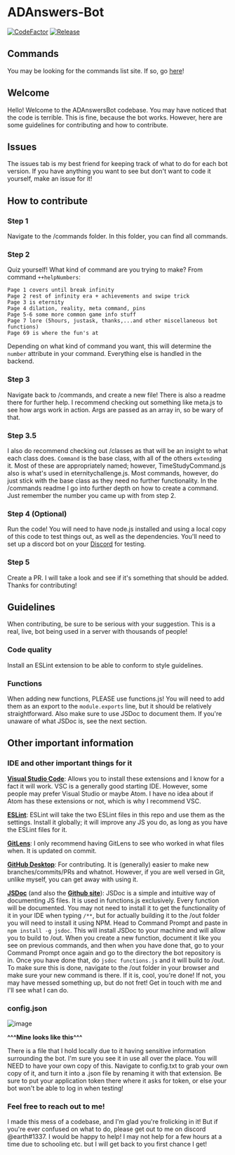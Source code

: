 # ADAnswers-Bot

[![CodeFactor](https://www.codefactor.io/repository/github/earthernsence/adanswers-bot/badge)](https://www.codefactor.io/repository/github/earthernsence/adanswers-bot)
[![Release](https://img.shields.io/github/v/release/earthernsence/ADAnswers-Bot?label=Release&color=brightgreen&cacheSeconds=3600)](https://github.com/earthernsence/ADAnswers-Bot/releases/latest)
## Commands
You may be looking for the commands list site. If so, go [here](https://earthernsence.github.io/ADAnswers-Bot/docs/)!
## Welcome
Hello! Welcome to the ADAnswersBot codebase. You may have noticed that the code is terrible. This is fine, because the bot works. However, here are some guidelines for contributing and how to contribute.

## Issues
The issues tab is my best friend for keeping track of what to do for each bot version. If you have anything you want to see but don't want to code it yourself, make an issue for it!

## How to contribute
### Step 1
Navigate to the /commands folder. In this folder, you can find all commands. 
### Step 2
Quiz yourself! What kind of command are you trying to make? From command `++helpNumbers`:
```
Page 1 covers until break infinity
Page 2 rest of infinity era + achievements and swipe trick
Page 3 is eternity
Page 4 dilation, reality, meta command, pins
Page 5-6 some more common game info stuff
Page 7 lore (5hours, justask, thanks,...and other miscellaneous bot functions)
Page 69 is where the fun's at
```
Depending on what kind of command you want, this will determine the `number` attribute in your command. Everything else is handled in the backend. 
### Step 3
Navigate back to /commands, and create a new file! There is also a readme there for further help. I recommend checking out something like meta.js to see how args work in action. Args are passed as an array in, so be wary of that.

### Step 3.5
I also do recommend checking out /classes as that will be an insight to what each class does. `Command` is the base class, with all of the others `extend`ing it. Most of these are appropriately named; however, TimeStudyCommand.js also is what's used in eternitychallenge.js. Most commands, however, do just stick with the base class as they need no further functionality. In the /commands readme I go into further depth on how to create a command. Just remember the number you came up with from step 2.

### Step 4 (Optional)
Run the code! You will need to have node.js installed and using a local copy of this code to test things out, as well as the dependencies. You'll need to set up a discord bot on your [Discord](https://discord.com/developers/applications) for testing.

### Step 5
Create a PR. I will take a look and see if it's something that should be added. Thanks for contributing!

## Guidelines
When contributing, be sure to be serious with your suggestion. This is a real, live, bot being used in a server with thousands of people!

### Code quality
Install an ESLint extension to be able to conform to style guidelines.

### Functions
When adding new functions, PLEASE use functions.js! You will need to add them as an export to the `module.exports` line, but it should be relatively straightforward. Also make sure to use JSDoc to document them. If you're unaware of what JSDoc is, see the next section.
## Other important information
### IDE and other important things for it
[**Visual Studio Code**](https://code.visualstudio.com/): Allows you to install these extensions and I know for a fact it will work. VSC is a generally good starting IDE. However, some people may prefer Visual Studio or maybe Atom. I have no idea about if Atom has these extensions or not, which is why I recommend VSC.

[**ESLint**](https://marketplace.visualstudio.com/items?itemName=dbaeumer.vscode-eslint):
 ESLint will take the two ESLint files in this repo and use them as the settings. Install it globally; it will improve any JS you do, as long as you have the ESLint files for it.

[**GitLens**](https://marketplace.visualstudio.com/items?itemName=eamodio.gitlens):
 I only recommend having GitLens to see who worked in what files when. It is updated on commit.

[**GitHub Desktop**](https://desktop.github.com/): For contributing. It is (generally) easier to make new branches/commits/PRs and whatnot. However, if you are well versed in Git, unlike myself, you can get away with using it.

[**JSDoc**](https://jsdoc.app/) (and also the [**Github site**](https://github.com/jsdoc/jsdoc)): JSDoc is a simple and intuitive way of documenting JS files. It is used in functions.js exclusively. Every function will be documented. You may not need to install it to get the functionality of it in your IDE when typing `/**`, but for actually building it to the /out folder you will need to install it using NPM. Head to Command Prompt and paste in `npm install -g jsdoc`. This will install JSDoc to your machine and will allow you to build to /out. When you create a new function, document it like you see on previous commands, and then when you have done that, go to your Command Prompt once again and go to the directory the bot repository is in. Once you have done that, do `jsdoc functions.js` and it will build to /out. To make sure this is done, navigate to the /out folder in your browser and make sure your new command is there. If it is, cool, you're done! If not, you may have messed something up, but do not fret! Get in touch with me and I'll see what I can do.
### config.json
![image](https://i.imgur.com/WuAs6b5.png) 

**^^^Mine looks like this^^^**

There is a file that I hold locally due to it having sensitive information surrounding the bot. I'm sure you see it in use all over the place. You will NEED to have your own copy of this. Navigate to config.txt to grab your own copy of it, and turn it into a .json file by renaming it with that extension. Be sure to put your application token there where it asks for token, or else your bot won't be able to log in when testing!

### Feel free to reach out to me!
I made this mess of a codebase, and I'm glad you're frolicking in it! But if you're ever confused on what to do, please get out to me on discord @earth#1337. I would be happy to help! I may not help for a few hours at a time due to schooling etc. but I will get back to you first chance I get!
